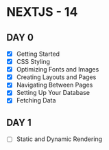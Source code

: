 # NEXTJS - 14

## DAY 0 

- [x] Getting Started
- [x] CSS Styling
- [x] Optimizing Fonts and Images
- [x] Creating Layouts and Pages
- [x] Navigating Between Pages
- [x] Setting Up Your Database
- [x] Fetching Data

## DAY 1

- [ ] Static and Dynamic Rendering

